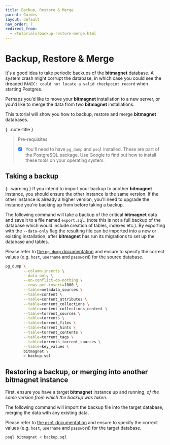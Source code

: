 ```yaml
---
title: Backup, Restore & Merge
parent: Guides
layout: default
nav_order: 7
redirect_from:
  - /tutorials/backup-restore-merge.html
---
```


# Backup, Restore & Merge

It's a good idea to take periodic backups of the **bitmagnet** database. A system crash might corrupt the database, in which case you could see the dreaded `PANIC: could not locate a valid checkpoint record` when starting Postgres.

Perhaps you'd like to move your **bitmagnet** installation to a new server, or you'd like to merge the data from two **bitmagnet** installations.

This tutorial will show you how to backup, restore and merge **bitmagnet** databases.

{: .note-title }

> Pre-requisites
>
> - [x] You'll need to have `pg_dump` and `psql` installed. These are part of the PostgreSQL package. Use Google to find out how to install these tools on your operating system.

## Taking a backup

{: .warning }
If you intend to import your backup to another **bitmagnet** instance, you should ensure the other instance is the same version. If the other instance is already a higher version, you'll need to upgrade the instance you're backing up from before taking a backup.

The following command will take a backup of the critical **bitmagnet** data and save it to a file named `export.sql`. (note this is not a full backup of the database which would include creation of tables, indexes etc.). By exporting with the `--data-only` flag the resulting file can be imported into a new or existing installation, after **bitmagnet** has run its migrations to set up the database and tables.

Please refer to [the `pg_dump` documentation](https://www.postgresql.org/docs/current/app-pgdump.html) and ensure to specify the correct values (e.g. `host`, `username` and `password`) for the source database.

```sh
pg_dump \
        --column-inserts \
        --data-only \
        --on-conflict-do-nothing \
        --rows-per-insert=1000 \
        --table=metadata_sources \
        --table=content \
        --table=content_attributes \
        --table=content_collections \
        --table=content_collections_content \
        --table=torrent_sources \
        --table=torrents \
        --table=torrent_files \
        --table=torrent_hints \
        --table=torrent_contents \
        --table=torrent_tags \
        --table=torrents_torrent_sources \
        --table=key_values \
        bitmagnet \
        > backup.sql
```

## Restoring a backup, or merging into another **bitmagnet** instance

First, ensure you have a target **bitmagnet** instance up and running, _of the same version from which the backup was taken_.

The following command will import the backup file into the target database, merging the data with any existing data.

Please refer to [the `psql` documentation](https://www.postgresql.org/docs/current/app-psql.html) and ensure to specify the correct values (e.g. `host`, `username` and `password`) for the target database.

```sh
psql bitmagnet < backup.sql
```
